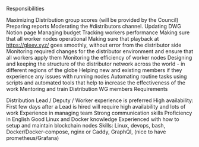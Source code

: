 Responsibilities

Maximizing Distribution group scores (will be provided by the Council)
Preparing reports
Moderating the #distributors channel.
Updating DWG Notion page
Managing budget
Tracking workers performance
Making sure that all worker nodes operational
Making sure that playback at https://gleev.xyz/ goes smoothly, without error from the distributor side
Monitoring required changes for the distributor environment and ensure that all workers apply them
Monitoring the efficiency of worker nodes
Designing and keeping the structure of the distributor network across the world - in different regions of the globe
Helping new and existing members if they experience any issues with running nodes
Automating routine tasks using scripts and automated tools that help to increase the effectiveness of the work
Mentoring and train Distribution WG members
Requirements

Distribution Lead / Deputy / Worker experience is preferred
High availability: First few days after a Lead is hired will require high availability and lots of work
Experience in managing team
Strong communication skills
Proficiency in English
Good Linux and Docker knowledge
Experienced with how to setup and maintain blockchain nodes
Skills: Linux, devops, bash, Docker/Docker-compose, nginx or Caddy, GraphQl, (nice to have prometheus/Grafana)
